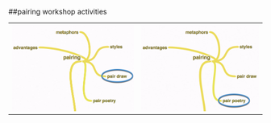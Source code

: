 <!-- .slide: data-background="resources/footer.svg" data-background-size="contain" data-background-position="bottom"  -->

##pairing workshop activities

|||
|-|-|
|<img class="plain" src="resources/pair-draw.png" />|<img class="plain" src="resources/pair-poetry.png" />|

<aside class="notes">
  <p>
  </p>
  <p>
  </p>
</aside>
